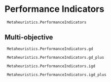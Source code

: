 # Performance Indicators



```@docs
 Metaheuristics.PerformanceIndicators
```

## Multi-objective


```@docs
 Metaheuristics.PerformanceIndicators.gd
```



```@docs
 Metaheuristics.PerformanceIndicators.gd_plus
```



```@docs
 Metaheuristics.PerformanceIndicators.igd
```



```@docs
 Metaheuristics.PerformanceIndicators.igd_plus
```

